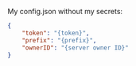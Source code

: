 My config.json without my secrets:

```json
{
    "token": "{token}",
    "prefix": "{prefix}",
    "ownerID": "{server owner ID}"
}
```